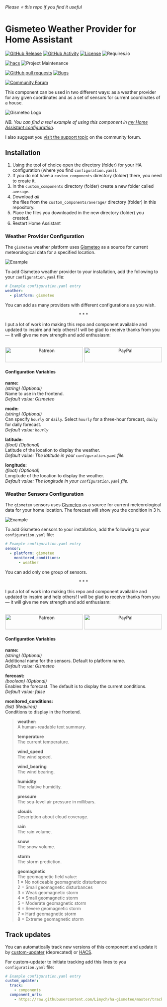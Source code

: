 *Please :star: this repo if you find it useful*

# Gismeteo Weather Provider for Home Assistant

[![GitHub Release](https://img.shields.io/github/tag-date/Limych/ha-gismeteo?label=release&style=popout)](https://github.com/Limych/ha-gismeteo/releases)
[![GitHub Activity](https://img.shields.io/github/commit-activity/y/Limych/ha-gismeteo.svg?style=popout)](https://github.com/Limych/ha-gismeteo/commits/master)
[![License](https://img.shields.io/badge/license-Creative_Commons_BY--NC--SA_License-lightgray.svg?style=popout)](LICENSE.md)
![Requires.io](https://img.shields.io/requires/github/Limych/ha-gismeteo)

[![hacs](https://img.shields.io/badge/HACS-Custom-orange.svg?style=popout)][hacs]
![Project Maintenance](https://img.shields.io/badge/maintainer-Andrey%20Khrolenok%20%40Limych-blue.svg?style=popout)

[![GitHub pull requests](https://img.shields.io/github/issues-pr/Limych/ha-gismeteo?style=popout)](https://github.com/Limych/ha-gismeteo/pulls)
[![Bugs](https://img.shields.io/github/issues/Limych/ha-gismeteo/bug.svg?colorB=red&label=bugs&style=popout)](https://github.com/Limych/ha-gismeteo/issues?q=is%3Aopen+is%3Aissue+label%3ABug)

[![Community Forum](https://img.shields.io/badge/community-forum-brightgreen.svg?style=popout)][forum-support]

This component can be used in two different ways: as a weather provider for any given coordinates and as a set of sensors for current coordinates of a house.

![Gismeteo Logo](gismeteo_logo.jpg)

*NB. You can find a real example of using this component in [my Home Assistant configuration](https://github.com/Limych/HomeAssistantConfiguration).*

I also suggest you [visit the support topic][forum-support] on the community forum.

## Installation

1. Using the tool of choice open the directory (folder) for your HA configuration (where you find `configuration.yaml`).
1. If you do not have a `custom_components` directory (folder) there, you need to create it.
1. In the `custom_components` directory (folder) create a new folder called `average`.
1. Download _all_\
  the files from the `custom_components/average/` directory (folder) in this repository.
1. Place the files you downloaded in the new directory (folder) you created.
1. Restart Home Assistant

### Weather Provider Configuration

The `gismeteo` weather platform uses [Gismeteo](https://www.gismeteo.ru/) as a source for current meteorological data for a specified location.

![Example](gismeteo_weather.jpg)

To add Gismeteo weather provider to your installation, add the following to your `configuration.yaml` file:

```yaml
# Example configuration.yaml entry
weather:
  - platform: gismeteo
```

You can add as many providers with different configurations as you wish.

<p align="center">* * *</p>
I put a lot of work into making this repo and component available and updated to inspire and help others! I will be glad to receive thanks from you — it will give me new strength and add enthusiasm:
<p align="center"><br>
<a href="https://www.patreon.com/join/limych?" target="_blank"><img src="http://khrolenok.ru/support_patreon.png" alt="Patreon" width="250" height="48"></a>
<a href="https://www.paypal.com/cgi-bin/webscr?cmd=_donations&business=UAGFL5L6M8RN2&item_name=[average]+Donation+for+a+big+barrel+of+coffee+:)&currency_code=EUR&source=url" target="_blank"><img src="http://khrolenok.ru/support_paypal.png" alt="PayPal" width="250" height="48"></a>
</p>

#### Configuration Variables

**name:**\
  _(string) (Optional)_\
  Name to use in the frontend.\
  _Default value: Gismeteo_
  
**mode:**\
  _(string) (Optional)_\
  Can specify `hourly` or `daily`. Select `hourly` for a three-hour forecast, `daily` for daily forecast.\
  _Default value: `hourly`_
  
**latitude:**\
  _(float) (Optional)_\
  Latitude of the location to display the weather.\
  _Default value: The latitude in your `configuration.yaml` file._

**longitude:**\
  _(float) (Optional)_\
  Longitude of the location to display the weather.\
  _Default value: The longitude in your `configuration.yaml` file._

### Weather Sensors Configuration

The `gismeteo` sensors uses [Gismeteo](https://www.gismeteo.ru/) as a source for current meteorological data for your home location. The forecast will show you the condition in 3 h.

![Example](gismeteo_sensor.jpg)

To add Gismeteo sensors to your installation, add the following to your `configuration.yaml` file:

```yaml
# Example configuration.yaml entry
sensor:
  - platform: gismeteo
    monitored_conditions:
      - weather
```

You can add only one group of sensors.

<p align="center">* * *</p>
I put a lot of work into making this repo and component available and updated to inspire and help others! I will be glad to receive thanks from you — it will give me new strength and add enthusiasm:
<p align="center"><br>
<a href="https://www.patreon.com/join/limych?" target="_blank"><img src="http://khrolenok.ru/support_patreon.png" alt="Patreon" width="250" height="48"></a>
<a href="https://www.paypal.com/cgi-bin/webscr?cmd=_donations&business=UAGFL5L6M8RN2&item_name=[average]+Donation+for+a+big+barrel+of+coffee+:)&currency_code=EUR&source=url" target="_blank"><img src="http://khrolenok.ru/support_paypal.png" alt="PayPal" width="250" height="48"></a>
</p>

#### Configuration Variables

**name:**\
  _(string) (Optional)_\
  Additional name for the sensors. Default to platform name.\
  _Default value: Gismeteo_
  
**forecast:**\
  _(boolean) (Optional)_\
  Enables the forecast. The default is to display the current conditions.\
  _Default value: false_
  
**monitored_conditions:**\
  _(list) (Required)_\
  Conditions to display in the frontend.
  
> **weather:**\
>   A human-readable text summary.
> 
> **temperature**\
>   The current temperature.
> 
> **wind_speed**\
>   The wind speed.
> 
> **wind_bearing**\
>   The wind bearing.
> 
> **humidity**\
>   The relative humidity.
> 
> **pressure**\
>   The sea-level air pressure in millibars.
> 
> **clouds**\
>   Description about cloud coverage.
> 
> **rain**\
>   The rain volume.
> 
> **snow**\
>   The snow volume.
> 
> **storm**\
>   The storm prediction.
> 
> **geomagnetic**\
>   The geomagnetic field value:\
>   1 = No noticeable geomagnetic disturbance\
>   2 = Small geomagnetic disturbances\
>   3 = Weak geomagnetic storm\
>   4 = Small geomagnetic storm\
>   5 = Moderate geomagnetic storm\
>   6 = Severe geomagnetic storm\
>   7 = Hard geomagnetic storm\
>   8 = Extreme geomagnetic storm

## Track updates

You can automatically track new versions of this component and update it by [custom-updater](https://github.com/custom-components/custom_updater) (deprecated) or [HACS][hacs].

For custom-updater to initiate tracking add this lines to you `configuration.yaml` file:

```yaml
# Example configuration.yaml entry
custom_updater:
  track:
    - components
  component_urls:
    - https://raw.githubusercontent.com/Limych/ha-gismeteo/master/tracker.json
```

[forum-support]: https://community.home-assistant.io/t/average-sensor/111674
[hacs]: https://github.com/custom-components/hacs
